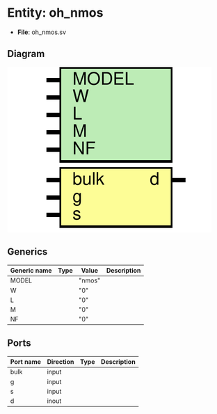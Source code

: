 # Entity: oh_nmos

- **File**: oh_nmos.sv
## Diagram

![Diagram](oh_nmos.svg "Diagram")
## Generics

| Generic name | Type | Value  | Description |
| ------------ | ---- | ------ | ----------- |
| MODEL        |      | "nmos" |             |
| W            |      | "0"    |             |
| L            |      | "0"    |             |
| M            |      | "0"    |             |
| NF           |      | "0"    |             |
## Ports

| Port name | Direction | Type | Description |
| --------- | --------- | ---- | ----------- |
| bulk      | input     |      |             |
| g         | input     |      |             |
| s         | input     |      |             |
| d         | inout     |      |             |
